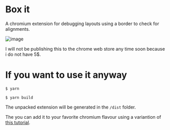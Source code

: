 # Box it
A chromium extension for debugging layouts using a border to check for alignments.

![image](https://github.com/nuno-aac/box-it/assets/34559473/e58aa450-f55c-4fce-bdd3-97763eafd8aa)


I will not be publishing this to the chrome web store any time soon because i do not have 5$.

# If you want to use it anyway

`$ yarn`

`$ yarn build`

The unpacked extension will be generated in the `/dist` folder.

The you can add it to your favorite chromium flavour using a variantion of [this tutorial](https://developer.chrome.com/docs/extensions/mv3/getstarted/development-basics/#load-unpacked).
